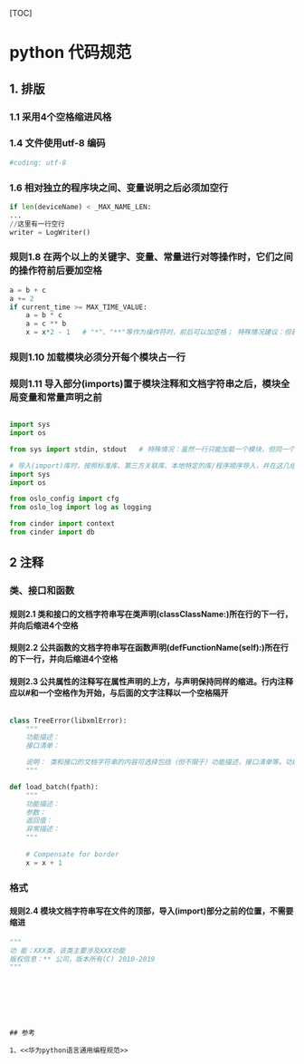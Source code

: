 
[TOC]

# python 代码规范


## 1. 排版

### 1.1 采用4个空格缩进风格

### 1.4 文件使用utf-8 编码
``` python
#coding: utf-8
```
### 1.6 相对独立的程序块之间、变量说明之后必须加空行


``` python
if len(deviceName) < _MAX_NAME_LEN:
...
//这里有一行空行
writer = LogWriter()
```


### 规则1.8 在两个以上的关键字、变量、常量进行对等操作时，它们之间的操作符前后要加空格 

``` python
a = b + c
a += 2
if current_time >= MAX_TIME_VALUE:
    a = b * c
    a = c ** b
    x = x*2 - 1   # "*"、"**"等作为操作符时，前后可以加空格； 特殊情况建议：但若和更低优先级的操作符同时使用并且不涉及括号，则建议前后不加空格

```

### 规则1.10 加载模块必须分开每个模块占一行
### 规则1.11 导入部分(imports)置于模块注释和文档字符串之后，模块全局变量和常量声明之前

``` python

import sys
import os

from sys import stdin, stdout   # 特殊情况：虽然一行只能加载一个模块，但同一个模块内的多个符号可以在同一行加载

# 导入(import)库时，按照标准库、第三方关联库、本地特定的库/程序顺序导入，并在这几组导入语句之间增加一个空行
import sys
import os

from oslo_config import cfg
from oslo_log import log as logging

from cinder import context
from cinder import db
```

## 2 注释


### 类、接口和函数

#### 规则2.1 类和接口的文档字符串写在类声明(classClassName:)所在行的下一行，并向后缩进4个空格

#### 规则2.2 公共函数的文档字符串写在函数声明(defFunctionName(self):)所在行的下一行，并向后缩进4个空格

####  规则2.3 公共属性的注释写在属性声明的上方，与声明保持同样的缩进。行内注释应以#和一个空格作为开始，与后面的文字注释以一个空格隔开

``` python

class TreeError(libxmlError):
    """
    功能描述：
    接口清单：

    说明： 类和接口的文档字符串的内容可选择包括（但不限于）功能描述，接口清单等。功能描述除了描述类或接口功能外，还要写明与其他类或接口之间的关系；接口清单列出该类或接口的接口方法的描述；
    """

def load_batch(fpath):
    """
    功能描述：
    参数：
    返回值：
    异常描述：
    """
    
    # Compensate for border
    x = x + 1
```

### 格式

#### 规则2.4 模块文档字符串写在文件的顶部，导入(import)部分之前的位置，不需要缩进

``` python
"""
功 能：XXX类，该类主要涉及XXX功能
版权信息：** 公司，版本所有(C) 2010-2019
"""
```

```






## 参考

1、<<华为python语言通用编程规范>>